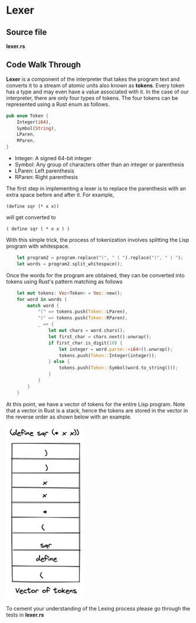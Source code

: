 # Lexer

## Source file

**lexer.rs**

## Code Walk Through

**Lexer** is a component of the interpreter that takes the program text and converts it to a stream of atomic units also known as **tokens**. Every token has a type and may even have a value associated with it. In the case of our interpreter, there are only four types of tokens. The four tokens can be represented using a Rust enum as follows.

```Rust
pub enum Token {
    Integer(i64),   
    Symbol(String),                 
    LParen,     
    RParen,           
}
```

- Integer: A signed 64-bit integer
- Symbol: Any group of characters other than an integer or parenthesis
- LParen: Left parenthesis
- RParen: Right parenthesis


The first step in implementing a lexer is to replace the parenthesis with an extra space before and after it. For example,

```Lisp
(define sqr (* x x))
```

will get converted to

```Lisp
( define sqr ( * x x ) )
```

With this simple trick, the process of tokenization involves splitting the Lisp program with whitespace. 

```Rust
    let program2 = program.replace("(", " ( ").replace(")", " ) ");
    let words = program2.split_whitespace();
```

Once the words for the program are obtained, they can be converted into tokens using Rust's pattern matching as follows

```Rust
    let mut tokens: Vec<Token> = Vec::new();
    for word in words {
        match word {
            "(" => tokens.push(Token::LParen),
            ")" => tokens.push(Token::RParen),
            _ => {
                let mut chars = word.chars();
                let first_char = chars.next().unwrap();
                if first_char.is_digit(10) {
                    let integer = word.parse::<i64>().unwrap();
                    tokens.push(Token::Integer(integer));
                } else {
                    tokens.push(Token::Symbol(word.to_string()));
                }
            }
        }
    }
``` 


At this point, we have a vector of tokens for the entire Lisp program. Note that a vector in Rust is a stack, hence the tokens are stored in the vector in the reverse order as shown below with an example. 

![List Recursion](images/token_stack.png)

To cement your understanding of the Lexing process please go through the tests in **lexer.rs**